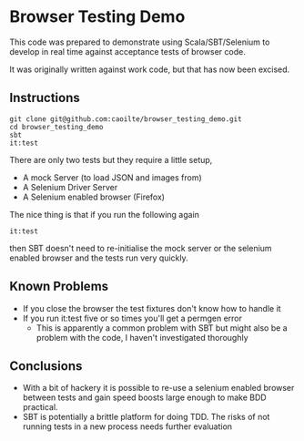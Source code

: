 Browser Testing Demo
====================

This code was prepared to demonstrate using Scala/SBT/Selenium to develop in
real time against acceptance tests of browser code.

It was originally written against work code, but that has now been excised.

Instructions
------------

    git clone git@github.com:caoilte/browser_testing_demo.git
    cd browser_testing_demo
    sbt
    it:test

There are only two tests but they require a little setup,
+ A mock Server (to load JSON and images from)
+ A Selenium Driver Server
+ A Selenium enabled browser (Firefox)

The nice thing is that if you run the following again

    it:test

then SBT doesn't need to re-initialise the mock server or
the selenium enabled browser and the tests run very quickly.

Known Problems
--------------

+ If you close the browser the test fixtures don't know how to handle it
+ If you run it:test five or so times you'll get a permgen error
    + This is apparently a common problem with SBT but might also be a
problem with the code, I haven't investigated thoroughly

Conclusions
-----------

+ With a bit of hackery it is possible to re-use a selenium enabled browser
between tests and gain speed boosts large enough to make BDD practical.
+ SBT is potentially a brittle platform for doing TDD. The risks of not running
tests in a new process needs further evaluation